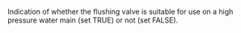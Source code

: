 Indication of whether the flushing valve is suitable for use on a high pressure water main (set TRUE) or not (set FALSE).